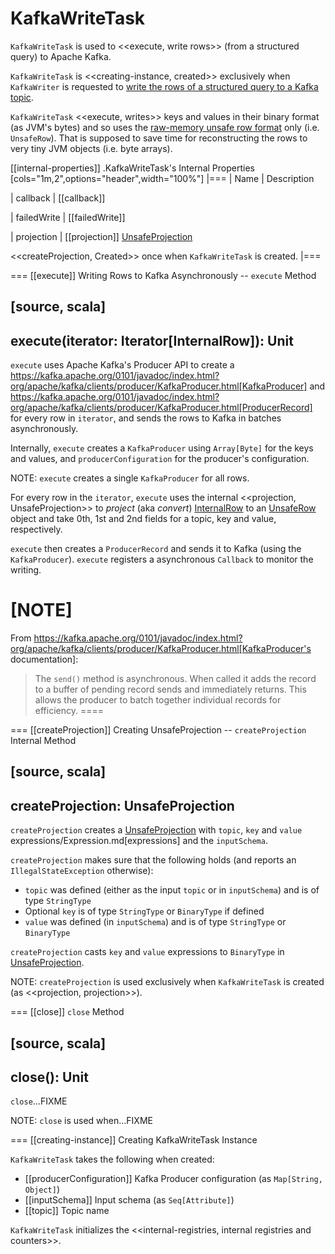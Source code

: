 # KafkaWriteTask

`KafkaWriteTask` is used to <<execute, write rows>> (from a structured query) to Apache Kafka.

`KafkaWriteTask` is <<creating-instance, created>> exclusively when `KafkaWriter` is requested to [write the rows of a structured query to a Kafka topic](KafkaWriter.md#write).

`KafkaWriteTask` <<execute, writes>> keys and values in their binary format (as JVM's bytes) and so uses the [raw-memory unsafe row format](../../UnsafeRow.md) only (i.e. `UnsafeRow`). That is supposed to save time for reconstructing the rows to very tiny JVM objects (i.e. byte arrays).

[[internal-properties]]
.KafkaWriteTask's Internal Properties
[cols="1m,2",options="header",width="100%"]
|===
| Name
| Description

| callback
| [[callback]]

| failedWrite
| [[failedWrite]]

| projection
| [[projection]] [UnsafeProjection](../../expressions/UnsafeProjection.md)

<<createProjection, Created>> once when `KafkaWriteTask` is created.
|===

=== [[execute]] Writing Rows to Kafka Asynchronously -- `execute` Method

[source, scala]
----
execute(iterator: Iterator[InternalRow]): Unit
----

`execute` uses Apache Kafka's Producer API to create a https://kafka.apache.org/0101/javadoc/index.html?org/apache/kafka/clients/producer/KafkaProducer.html[KafkaProducer] and https://kafka.apache.org/0101/javadoc/index.html?org/apache/kafka/clients/producer/KafkaProducer.html[ProducerRecord] for every row in `iterator`, and sends the rows to Kafka in batches asynchronously.

Internally, `execute` creates a `KafkaProducer` using `Array[Byte]` for the keys and values, and `producerConfiguration` for the producer's configuration.

NOTE: `execute` creates a single `KafkaProducer` for all rows.

For every row in the `iterator`, `execute` uses the internal <<projection, UnsafeProjection>> to _project_ (aka _convert_) [InternalRow](../../InternalRow.md) to an [UnsafeRow](../../UnsafeRow.md) object and take 0th, 1st and 2nd fields for a topic, key and value, respectively.

`execute` then creates a `ProducerRecord` and sends it to Kafka (using the `KafkaProducer`). `execute` registers a asynchronous `Callback` to monitor the writing.

[NOTE]
====
From https://kafka.apache.org/0101/javadoc/index.html?org/apache/kafka/clients/producer/KafkaProducer.html[KafkaProducer's documentation]:

> The `send()` method is asynchronous. When called it adds the record to a buffer of pending record sends and immediately returns. This allows the producer to batch together individual records for efficiency.
====

=== [[createProjection]] Creating UnsafeProjection -- `createProjection` Internal Method

[source, scala]
----
createProjection: UnsafeProjection
----

`createProjection` creates a [UnsafeProjection](../../expressions/UnsafeProjection.md) with `topic`, `key` and `value` expressions/Expression.md[expressions] and the `inputSchema`.

`createProjection` makes sure that the following holds (and reports an `IllegalStateException` otherwise):

* `topic` was defined (either as the input `topic` or in `inputSchema`) and is of type `StringType`
* Optional `key` is of type `StringType` or `BinaryType` if defined
* `value` was defined (in `inputSchema`) and is of type `StringType` or `BinaryType`

`createProjection` casts `key` and `value` expressions to `BinaryType` in [UnsafeProjection](../../expressions/UnsafeProjection.md).

NOTE: `createProjection` is used exclusively when `KafkaWriteTask` is created (as <<projection, projection>>).

=== [[close]] `close` Method

[source, scala]
----
close(): Unit
----

`close`...FIXME

NOTE: `close` is used when...FIXME

=== [[creating-instance]] Creating KafkaWriteTask Instance

`KafkaWriteTask` takes the following when created:

* [[producerConfiguration]] Kafka Producer configuration (as `Map[String, Object]`)
* [[inputSchema]] Input schema (as `Seq[Attribute]`)
* [[topic]] Topic name

`KafkaWriteTask` initializes the <<internal-registries, internal registries and counters>>.
